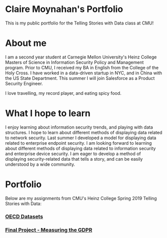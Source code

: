 # Claire Moynahan's Portfolio
This is my public portfolio for the Telling Stories with Data class at CMU!

# About me
I am a second year student at Carnegie Mellon University's Heinz College Masters of Science in Information Security Policy and Management program. Prior to CMU, I received my BA in English from the College of the Holy Cross. I have worked in a data-driven startup in NYC, and in China with the US State Department. This summer I will join Salesforce as a Product Security Engineer.  

I love travelling, my record player, and eating spicy food. 

# What I hope to learn
I enjoy learning about information security trends, and playing with data structures. I hope to learn about different methods of displaying data related to network security. Last summer I developed a model for displaying data related to enterprise endpoint security. I am looking forward to learning about different methods of displaying data related to information security and enterprise device security. I am eager to develop a method of displaying security-related data that tells a story, and can be easily understood by a wide community. 

# Portfolio
Below are my assignments from CMU's Heinz College Spring 2019 Telling Stories with Data:

### [OECD Datasets](https://clmoyna.github.io/Data-Stories/OECD_data)

### [Final Project - Measuring the GDPR](https://clmoyna.github.io/Data-Stories/final_project_ClaireMoynahan)
      

